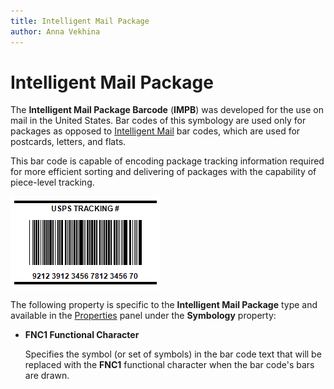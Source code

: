 ```yaml
---
title: Intelligent Mail Package
author: Anna Vekhina
---
```

# Intelligent Mail Package

The **Intelligent Mail Package Barcode** (**IMPB**) was developed for the use on mail in the United States. Bar codes of this symbology are used only for packages as opposed to [Intelligent Mail](intelligent-mail.md) bar codes, which are used for postcards, letters, and flats.

This bar code is capable of encoding package tracking information required for more efficient sorting and delivering of packages with the capability of piece-level tracking.

![](../../../../images/eurd-web-bar-code-intelligent-mail-package.png)

The following property is specific to the **Intelligent Mail Package** type and available in the [Properties](../../report-designer-tools/ui-panels/properties-panel.md) panel under the **Symbology** property:

* **FNC1 Functional Character**
	
	Specifies the symbol (or set of symbols) in the bar code text that will be replaced with the **FNC1** functional character when the bar code's bars are drawn.